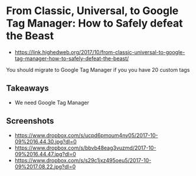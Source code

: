 # From Classic, Universal, to Google Tag Manager: How to Safely defeat the Beast
- https://link.highedweb.org/2017/10/from-classic-universal-to-google-tag-manager-how-to-safely-defeat-the-beast/

You should migrate to Google Tag Manager if you you have 20 custom tags

## Takeaways 
- We need Google Tag Manager

## Screenshots 
- https://www.dropbox.com/s/ucpd6pmoum4ny05/2017-10-09%2016.44.30.jpg?dl=0
- https://www.dropbox.com/s/bbvb48eag3vuzmd/2017-10-09%2016.44.47.jpg?dl=0
- https://www.dropbox.com/s/s29c1jxz495oeu5/2017-10-09%2017.08.22.jpg?dl=0